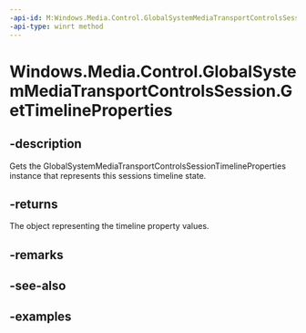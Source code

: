 ```yaml
---
-api-id: M:Windows.Media.Control.GlobalSystemMediaTransportControlsSession.GetTimelineProperties
-api-type: winrt method
---
```


<!-- Method syntax.
public GlobalSystemMediaTransportControlsSessionTimelineProperties GlobalSystemMediaTransportControlsSession.GetTimelineProperties()
-->

# Windows.Media.Control.GlobalSystemMediaTransportControlsSession.GetTimelineProperties

## -description
Gets the GlobalSystemMediaTransportControlsSessionTimelineProperties instance that represents this sessions timeline state.

## -returns
The object representing the timeline property values.

## -remarks

## -see-also

## -examples

